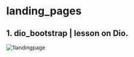 # landing_pages

## 1. dio_bootstrap | lesson on Dio.
![1landingpage](https://user-images.githubusercontent.com/99212007/163655070-8dd1266c-1e36-43b5-8b26-f5ff8b625672.png)
